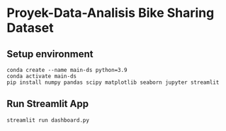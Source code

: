 # Proyek-Data-Analisis Bike Sharing Dataset
## Setup environment
  ```
  conda create --name main-ds python=3.9
  conda activate main-ds
  pip install numpy pandas scipy matplotlib seaborn jupyter streamlit
  ```
  
## Run Streamlit App
  ```
  streamlit run dashboard.py
  ```
